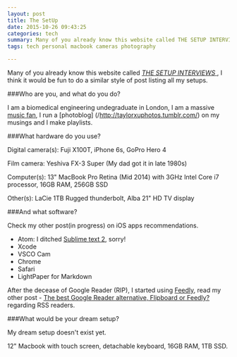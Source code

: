 ```yaml
---
layout: post
title: The SetUp
date: 2015-10-26 09:43:25
categories: tech
summary: Many of you already know this website called THE SETUP INTERVIEWS, I think it would be fun to do a similar style of post listing all my setups.
tags: tech personal macbook cameras photography

---
```


Many of you already know this website called [*THE SETUP INTERVIEWS*
](/https://usesthis.com/), I think it would be fun to do a similar style of post listing all my setups.

###Who are you, and what do you do?

I am a biomedical engineering undegraduate in London, I am a massive [music fan](/http://www.last.fm/user/taylorhxu), I run a [photoblog] (/http://taylorxuphotos.tumblr.com/) on my musings and I make playlists.

###What hardware do you use?

Digital camera(s): Fuji X100T, iPhone 6s, GoPro Hero 4

Film camera: Yeshiva FX-3 Super (My dad got it in late 1980s)

Computer(s): 13" MacBook Pro Retina (Mid 2014) with 3GHz Intel Core i7 processor, 16GB RAM, 256GB SSD

Other(s): LaCie 1TB Rugged thunderbolt, Alba 21" HD TV display

###And what software?

Check my other post(in progress) on iOS apps recommendations.

- Atom: I ditched [Sublime text 2](/http://www.sublimetext.com/2), sorry!
- Xcode
- VSCO Cam 
- Chrome
- Safari
- LightPaper for Markdown

After the decease of Google Reader (RIP), I started using [Feedly](/https://feedly.com/), read my other post - [The best Google Reader alternative, Flipboard or Feedly?](/http://taylorhxu.com/reviews/2013/10/11/the-best-google-reader-alternative/) regarding RSS readers.


###What would be your dream setup?

My dream setup doesn't exist yet. 

12" Macbook with touch screen, detachable keyboard, 16GB RAM, 1TB SSD.